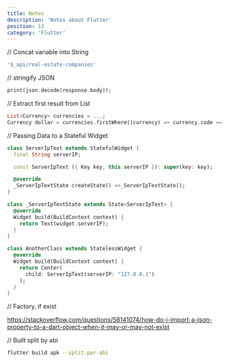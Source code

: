 ```yaml
---
title: Notes
description: 'Notes about Flutter'
position: 13
category: 'Flutter'
---
```


// Concat variable into String

```dart
'$_api/real-estate-companies'
```

// stringify JSON

```dart
print(json.decode(response.body));
```

// Extract first result from List

```dart
List<Currency> currencies = ...;
Currency dollar = currencies.firstWhere((currency) => currency.code == "USD");
```

// Passing Data to a Stateful Widget

```dart
class ServerIpText extends StatefulWidget {
  final String serverIP;

  const ServerIpText ({ Key key, this.serverIP }): super(key: key);

  @override
  _ServerIpTextState createState() =>_ServerIpTextState();
}

class _ServerIpTextState extends State<ServerIpText> {
  @override
  Widget build(BuildContext context) {
    return Text(widget.serverIP);
  }
}

class AnotherClass extends StatelessWidget {
  @override
  Widget build(BuildContext context) {
    return Center(
      child: ServerIpText(serverIP: "127.0.0.1")
    );
  }
}
```

// Factory, if exist

<https://stackoverflow.com/questions/58141074/how-do-i-import-a-json-property-to-a-dart-object-when-it-may-or-may-not-exist>

// Built split by abi

```bash
flutter build apk --split-per-abi
```
